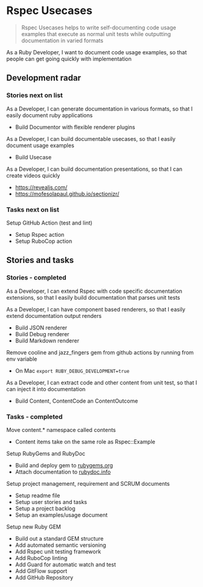 # Rspec Usecases

> Rspec Usecases helps to write self-documenting code usage examples that execute as normal unit tests while outputting documentation in varied formats

As a Ruby Developer, I want to document code usage examples, so that people can get going quickly with implementation

## Development radar

### Stories next on list

As a Developer, I can generate documentation in various formats, so that I easily document ruby applications

- Build Documentor with flexible renderer plugins

As a Developer, I can build documentable usecases, so that I easily document usage examples

- Build Usecase

As a Developer, I can build documentation presentations, so that I can create videos quickly

- https://revealjs.com/
- https://mofesolapaul.github.io/sectionizr/

### Tasks next on list

Setup GitHub Action (test and lint)

- Setup Rspec action
- Setup RuboCop action

## Stories and tasks

### Stories - completed

As a Developer, I can extend Rspec with code specific documentation extensions, so that I easily build documentation that parses unit tests

As a Developer, I can have component based renderers, so that I easily extend documentation output renders

- Build JSON renderer
- Build Debug renderer
- Build Markdown renderer

Remove cooline and jazz_fingers gem from github actions by running from env variable

- On Mac `export RUBY_DEBUG_DEVELOPMENT=true`

As a Developer, I can extract code and other content from unit test, so that I can inject it into documentation

- Build Content, ContentCode an ContentOutcome

### Tasks - completed

Move content.\* namespace called contents

- Content items take on the same role as Rspec::Example

Setup RubyGems and RubyDoc

- Build and deploy gem to [rubygems.org](https://rubygems.org/gems/rspec-usecases)
- Attach documentation to [rubydoc.info](https://rubydoc.info/github/to-do-/rspec-usecases/master)

Setup project management, requirement and SCRUM documents

- Setup readme file
- Setup user stories and tasks
- Setup a project backlog
- Setup an examples/usage document

Setup new Ruby GEM

- Build out a standard GEM structure
- Add automated semantic versioning
- Add Rspec unit testing framework
- Add RuboCop linting
- Add Guard for automatic watch and test
- Add GitFlow support
- Add GitHub Repository

